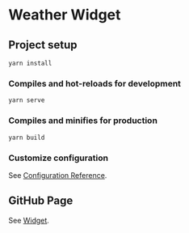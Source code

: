 # Weather Widget

## Project setup
```
yarn install
```

### Compiles and hot-reloads for development
```
yarn serve
```

### Compiles and minifies for production
```
yarn build
```

### Customize configuration
See [Configuration Reference](https://cli.vuejs.org/config/).


## GitHub Page
See [Widget](https://mpcreativedev.github.io/weather-widget/dist/index.html#/?background=fff&amp%3Btext=222&amp%3Bsecondary=ff8000).
